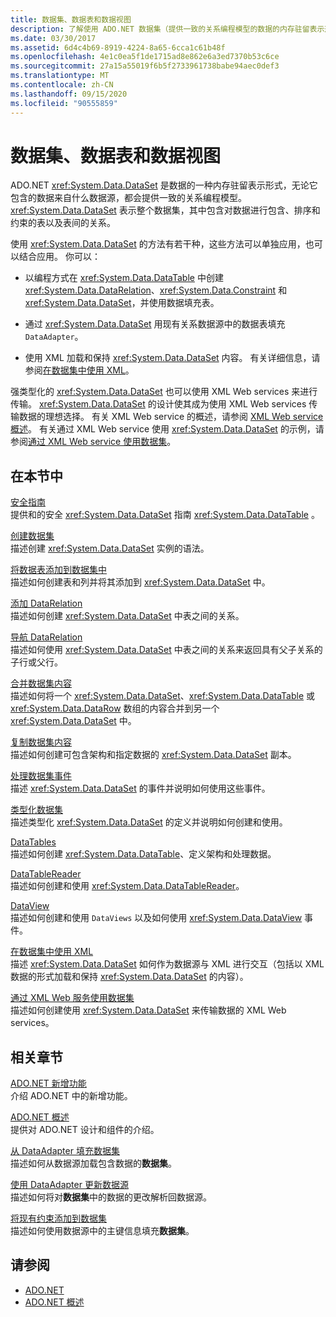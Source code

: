 ```yaml
---
title: 数据集、数据表和数据视图
description: 了解使用 ADO.NET 数据集（提供一致的关系编程模型的数据的内存驻留表示形式）的几种方法。
ms.date: 03/30/2017
ms.assetid: 6d4c4b69-8919-4224-8a65-6cca1c61b48f
ms.openlocfilehash: 4e1c0ea5f1de1715ad8e862e6a3ed7370b53c6ce
ms.sourcegitcommit: 27a15a55019f6b5f2733961738babe94aec0def3
ms.translationtype: MT
ms.contentlocale: zh-CN
ms.lasthandoff: 09/15/2020
ms.locfileid: "90555859"
---
```

# <a name="datasets-datatables-and-dataviews"></a>数据集、数据表和数据视图

ADO.NET <xref:System.Data.DataSet> 是数据的一种内存驻留表示形式，无论它包含的数据来自什么数据源，都会提供一致的关系编程模型。 <xref:System.Data.DataSet> 表示整个数据集，其中包含对数据进行包含、排序和约束的表以及表间的关系。  
  
使用 <xref:System.Data.DataSet> 的方法有若干种，这些方法可以单独应用，也可以结合应用。 你可以：  
  
- 以编程方式在 <xref:System.Data.DataTable> 中创建 <xref:System.Data.DataRelation>、<xref:System.Data.Constraint> 和 <xref:System.Data.DataSet>，并使用数据填充表。  
  
- 通过 <xref:System.Data.DataSet> 用现有关系数据源中的数据表填充 `DataAdapter`。  
  
- 使用 XML 加载和保持 <xref:System.Data.DataSet> 内容。 有关详细信息，请参阅[在数据集中使用 XML](using-xml-in-a-dataset.md)。  
  
强类型化的 <xref:System.Data.DataSet> 也可以使用 XML Web services 来进行传输。 <xref:System.Data.DataSet> 的设计使其成为使用 XML Web services 传输数据的理想选择。 有关 XML Web service 的概述，请参阅 [XML Web service 概述](/previous-versions/dotnet/netframework-4.0/w9fdtx28(v=vs.100))。 有关通过 XML Web service 使用 <xref:System.Data.DataSet> 的示例，请参阅[通过 XML Web service 使用数据集](consuming-a-dataset-from-an-xml-web-service.md)。  
  
## <a name="in-this-section"></a>在本节中

 [安全指南](security-guidance.md)  
 提供和的安全 <xref:System.Data.DataSet> 指南 <xref:System.Data.DataTable> 。

 [创建数据集](creating-a-dataset.md)  
 描述创建 <xref:System.Data.DataSet> 实例的语法。  
  
 [将数据表添加到数据集中](adding-a-datatable-to-a-dataset.md)  
 描述如何创建表和列并将其添加到 <xref:System.Data.DataSet> 中。  
  
 [添加 DataRelation](adding-datarelations.md)  
 描述如何创建 <xref:System.Data.DataSet> 中表之间的关系。  
  
 [导航 DataRelation](navigating-datarelations.md)  
 描述如何使用 <xref:System.Data.DataSet> 中表之间的关系来返回具有父子关系的子行或父行。  
  
 [合并数据集内容](merging-dataset-contents.md)  
 描述如何将一个 <xref:System.Data.DataSet>、<xref:System.Data.DataTable> 或 <xref:System.Data.DataRow> 数组的内容合并到另一个 <xref:System.Data.DataSet> 中。  
  
 [复制数据集内容](copying-dataset-contents.md)  
 描述如何创建可包含架构和指定数据的 <xref:System.Data.DataSet> 副本。  
  
 [处理数据集事件](handling-dataset-events.md)  
 描述 <xref:System.Data.DataSet> 的事件并说明如何使用这些事件。  
  
 [类型化数据集](typed-datasets.md)  
 描述类型化 <xref:System.Data.DataSet> 的定义并说明如何创建和使用。  
  
 [DataTables](datatables.md)  
 描述如何创建 <xref:System.Data.DataTable>、定义架构和处理数据。  
  
 [DataTableReader](datatablereaders.md)  
 描述如何创建和使用 <xref:System.Data.DataTableReader>。  
  
 [DataView](dataviews.md)  
 描述如何创建和使用 `DataViews` 以及如何使用 <xref:System.Data.DataView> 事件。  
  
 [在数据集中使用 XML](using-xml-in-a-dataset.md)  
 描述 <xref:System.Data.DataSet> 如何作为数据源与 XML 进行交互（包括以 XML 数据的形式加载和保持 <xref:System.Data.DataSet> 的内容）。  
  
 [通过 XML Web 服务使用数据集](consuming-a-dataset-from-an-xml-web-service.md)  
 描述如何创建使用 <xref:System.Data.DataSet> 来传输数据的 XML Web services。  
  
## <a name="related-sections"></a>相关章节

 [ADO.NET 新增功能](../whats-new.md)  
 介绍 ADO.NET 中的新增功能。  
  
 [ADO.NET 概述](../ado-net-overview.md)  
 提供对 ADO.NET 设计和组件的介绍。  
  
 [从 DataAdapter 填充数据集](../populating-a-dataset-from-a-dataadapter.md)  
 描述如何从数据源加载包含数据的**数据集**。  
  
 [使用 DataAdapter 更新数据源](../updating-data-sources-with-dataadapters.md)  
 描述如何将对**数据集**中的数据的更改解析回数据源。  
  
 [将现有约束添加到数据集](../adding-existing-constraints-to-a-dataset.md)  
 描述如何使用数据源中的主键信息填充**数据集**。  
  
## <a name="see-also"></a>请参阅

- [ADO.NET](../index.md)
- [ADO.NET 概述](../ado-net-overview.md)
